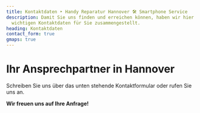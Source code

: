 ```yaml
---
title: Kontaktdaten ‣ Handy Reparatur Hannover 🛠️ Smartphone Service
description: Damit Sie uns finden und erreichen können, haben wir hier alle
  wichtigen Kontaktdaten für Sie zusammengestellt.
heading: Kontaktdaten
contact_form: true
gmaps: true
---
```


# Ihr Ansprechpartner in Hannover

Schreiben Sie uns über das unten stehende Kontaktformular oder rufen Sie uns an. 

**Wir freuen uns auf Ihre Anfrage!**
